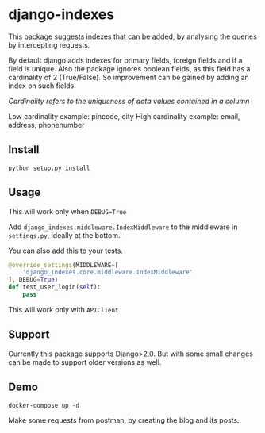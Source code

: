 # django-indexes

This package suggests indexes that can be added, by analysing the queries by intercepting requests.

By default django adds indexes for primary fields, foreign fields and if a field is unique.
Also the package ignores boolean fields, as this field has a cardinality of 2 (True/False). So
improvement can be gained by adding an index on such fields.

*Cardinality refers to the uniqueness of data values contained in a column*

Low cardinality example: pincode, city
High cardinality example: email, address, phonenumber 

## Install

`python setup.py install`

## Usage

This will work only when `DEBUG=True`

Add `django_indexes.middleware.IndexMiddleware` to the middleware in `settings.py`, ideally at the bottom.

You can also add this to your tests.

```python
@override_settings(MIDDLEWARE=[
    'django_indexes.core.middleware.IndexMiddleware'
], DEBUG=True)
def test_user_login(self):
    pass
```

This will work only with `APIClient`

## Support

Currently this package supports Django>2.0. But with some small changes can be made to support older
versions as well.

## Demo

`docker-compose up -d`

Make some requests from postman, by creating the blog and its posts.

